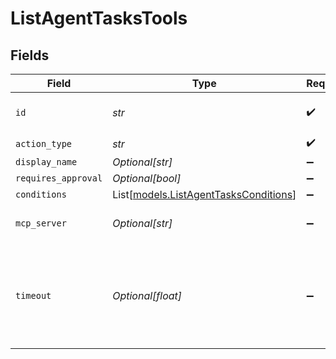 # ListAgentTasksTools


## Fields

| Field                                                                          | Type                                                                           | Required                                                                       | Description                                                                    |
| ------------------------------------------------------------------------------ | ------------------------------------------------------------------------------ | ------------------------------------------------------------------------------ | ------------------------------------------------------------------------------ |
| `id`                                                                           | *str*                                                                          | :heavy_check_mark:                                                             | The id of the resource                                                         |
| `action_type`                                                                  | *str*                                                                          | :heavy_check_mark:                                                             | N/A                                                                            |
| `display_name`                                                                 | *Optional[str]*                                                                | :heavy_minus_sign:                                                             | N/A                                                                            |
| `requires_approval`                                                            | *Optional[bool]*                                                               | :heavy_minus_sign:                                                             | N/A                                                                            |
| `conditions`                                                                   | List[[models.ListAgentTasksConditions](../models/listagenttasksconditions.md)] | :heavy_minus_sign:                                                             | N/A                                                                            |
| `mcp_server`                                                                   | *Optional[str]*                                                                | :heavy_minus_sign:                                                             | The id of the resource                                                         |
| `timeout`                                                                      | *Optional[float]*                                                              | :heavy_minus_sign:                                                             | Tool execution timeout in seconds (default: 2 minutes, max: 10 minutes)        |